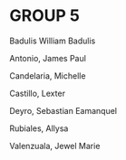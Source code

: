 # GROUP 5


Badulis William Badulis

Antonio, James Paul 

Candelaria, Michelle 

Castillo, Lexter 

Deyro, Sebastian Eamanquel 

Rubiales, Allysa 

Valenzuala, Jewel Marie 

